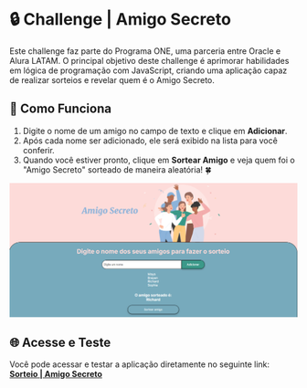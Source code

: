 # 🔒 **Challenge | Amigo Secreto**

Este challenge faz parte do Programa ONE, uma parceria entre Oracle e Alura LATAM. O principal objetivo deste challenge é aprimorar habilidades em lógica de programação com JavaScript, criando uma aplicação capaz de realizar sorteios e revelar quem é o Amigo Secreto.

## 🚀 Como Funciona

1. Digite o nome de um amigo no campo de texto e clique em **Adicionar**.
2. Após cada nome ser adicionado, ele será exibido na lista para você conferir.
3. Quando você estiver pronto, clique em **Sortear Amigo** e veja quem foi o "Amigo Secreto" sorteado de maneira aleatória! 🍀

![Print Site do Sorteio](assets/PrintSiteSorteio.png)

## 🌐 Acesse e Teste

Você pode acessar e testar a aplicação diretamente no seguinte link:  
[**Sorteio | Amigo Secreto**](URL_DO_SEU_SITE_AQUI)
